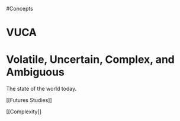 #Concepts 
# VUCA

# Volatile, Uncertain, Complex, and Ambiguous

The state of the world today.

[[Futures Studies]]

[[Complexity]]